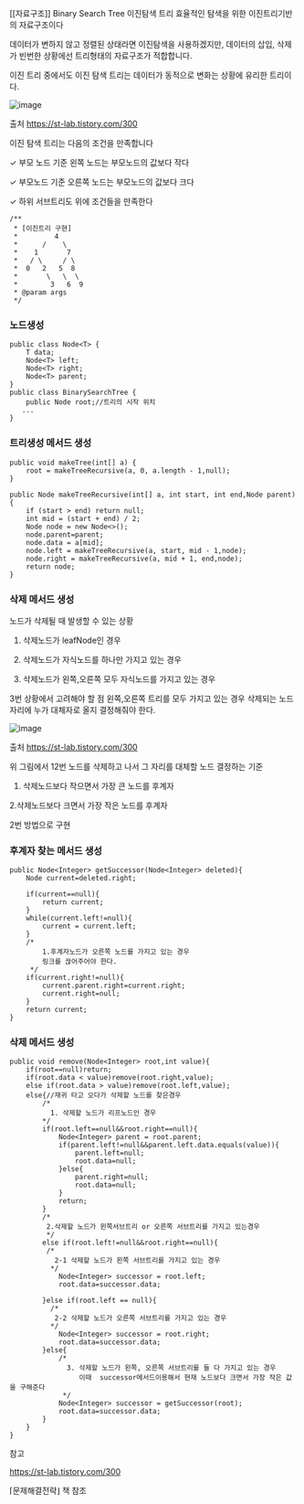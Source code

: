 [[자료구조]] Binary Search Tree 이진탐색 트리
효율적인 탐색을 위한 이진트리기반의 자료구조이다

데이터가 변하지 않고 정렬된 상태라면 이진탐색을 사용하겠지만, 데이터의 삽입, 삭제가 빈번한 상황에선 트리형태의 자료구조가 적합합니다.

이진 트리 중에서도 이진 탐색 트리는 데이터가 동적으로 변화는 상황에 유리한 트리이다.


![image](https://github.com/Jung-MinGi/dataStructure/assets/118701129/b3b23b15-e78a-4119-ba0f-0607f8ba6cd5)

출처 https://st-lab.tistory.com/300



이진 탐색 트리는 다음의 조건을 만족합니다

✓ 부모 노드 기준 왼쪽 노드는 부모노드의 값보다 작다

✓ 부모노드 기준 오른쪽 노드는 부모노드의 값보다 크다

✓ 하위 서브트리도 위에 조건들을 만족한다

```
/**
 * [이진트리 구현]
 *         4
 *      /    \
 *    1       7
 *   / \     / \
 *  0   2   5  8
 *       \   \  \
 *        3   6  9
 * @param args
 */
```
<h3>노드생성</h3>

```
public class Node<T> {
    T data;
    Node<T> left;
    Node<T> right;
    Node<T> parent;
}
public class BinarySearchTree {
    public Node root;//트리의 시작 위치
   ...
}
```
<h3>트리생성 메서드 생성</h3>

```
public void makeTree(int[] a) {
    root = makeTreeRecursive(a, 0, a.length - 1,null);
}

public Node makeTreeRecursive(int[] a, int start, int end,Node parent) {
    if (start > end) return null;
    int mid = (start + end) / 2;
    Node node = new Node<>();
    node.parent=parent;
    node.data = a[mid];
    node.left = makeTreeRecursive(a, start, mid - 1,node);
    node.right = makeTreeRecursive(a, mid + 1, end,node);
    return node;
}
```
<h3>삭제 메서드 생성</h3>

노드가 삭제될 때 발생할 수 있는 상황

1.  삭제노드가 leafNode인 경우

2. 삭제노드가 자식노드를 하나만 가지고 있는 경우

3. 삭제노드가 왼쪽,오른쪽 모두 자식노드를 가지고 있는 경우

3번 상황에서 고려해야 할 점 왼쪽,오른쪽 트리를 모두 가지고 있는 경우 삭제되는 노드 자리에 누가 대체자로 올지 결정해줘야 한다.

![image](https://github.com/Jung-MinGi/dataStructure/assets/118701129/9264e952-d4e1-49a1-b825-da00a536e08f)

출처 https://st-lab.tistory.com/300



위 그림에서 12번 노드를 삭제하고 나서 그 자리를 대체할 노드 결정하는 기준



1. 삭제노드보다 작으면서 가장 큰 노드를 후계자



2.삭제노드보다 크면서 가장 작은 노드를 후계자

2번 방법으로 구현

<h3>후계자 찾는 메서드 생성</h3>

```
public Node<Integer> getSuccessor(Node<Integer> deleted){
    Node current=deleted.right;

    if(current==null){
        return current;
    }
    while(current.left!=null){
        current = current.left;
    }
    /*
        1.후계자노드가 오른쪽 노드를 가지고 있는 경우
        링크를 끊어주어야 한다.
     */
    if(current.right!=null){
        current.parent.right=current.right;
        current.right=null;
    }
    return current;
}
```
<h3>삭제 메서드 생성</h3>

```
public void remove(Node<Integer> root,int value){
    if(root==null)return;
    if(root.data < value)remove(root.right,value);
    else if(root.data > value)remove(root.left,value);
    else{//재귀 타고 오다가 삭제할 노드를 찾은경우
        /*
          1. 삭제할 노드가 리프노드인 경우
        */
        if(root.left==null&&root.right==null){
            Node<Integer> parent = root.parent;
            if(parent.left!=null&&parent.left.data.equals(value)){
                parent.left=null;
                root.data=null;
            }else{
                parent.right=null;
                root.data=null;
            }
            return;
        }
        /*
         2.삭제할 노드가 왼쪽서브트리 or 오른쪽 서브트리를 가지고 있는경우
         */
        else if(root.left!=null&&root.right==null){
         /*
           2-1 삭제할 노드가 왼쪽 서브트리를 가지고 있는 경우
          */
            Node<Integer> successor = root.left;
            root.data=successor.data;

        }else if(root.left == null){
          /*
           2-2 삭제할 노드가 오른쪽 서브트리를 가지고 있는 경우
          */
            Node<Integer> successor = root.right;
            root.data=successor.data;
        }else{
            /*
              3. 삭제할 노드가 왼쪽, 오른쪽 서브트리를 둘 다 가지고 있는 경우
                 이때  successor메서드이용해서 현재 노드보다 크면서 가장 작은 값을 구해준다
             */
            Node<Integer> successor = getSuccessor(root);
            root.data=successor.data;
        }
    }
}
```
참고 

https://st-lab.tistory.com/300

⌈문제해결전략⌋ 책 참조
